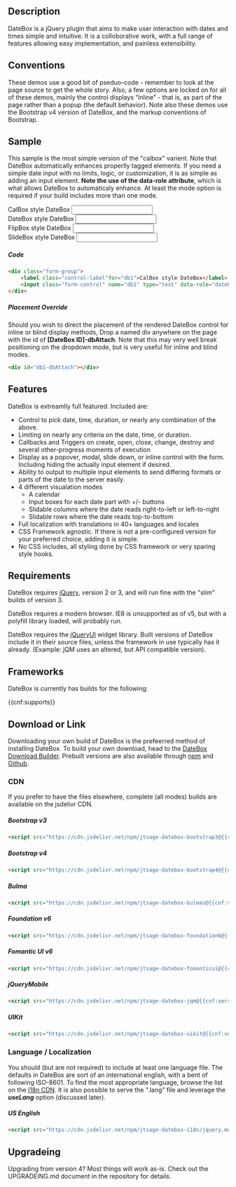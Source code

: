 ## Description
DateBox is a jQuery plugin that aims to make user interaction with dates and times simple and intuitive. It is a colloborative work, with a full range of features allowing easy implementation, and painless extensibility.

## Conventions
These demos use a good bit of pseduo-code - remember to look at the page source to get the whole story. Also, a few options are locked on for all of these demos, mainly the control displays “inline” - that is, as part of the page rather than a popup (the default behavior).  Note also these demos use the Bootstrap v4 version of DateBox, and the markup conventions of Bootstrap.

## Sample
This sample is the most simple version of the "calbox" varient. Note that DateBox automatically enhances properlly tagged elements.  If you need a simple date input with no limits, logic, or customization, it is as simple as adding an input element. __Note the use of the data-role attribute__, which is what allows DateBox to automaticaly enhance.  At least the mode option is required if your build includes more than one mode.

<div class="form-group">
	<label class="control-label"for="db1">CalBox style DateBox</label>
	<input class="form-control" name="db1" type="text" data-role="datebox" data-datebox-mode="calbox" id="db1">
</div>

<div class="form-group">
	<label class="control-label"for="db2">DateBox style DateBox</label>
	<input class="form-control" name="db2" type="text" data-role="datebox" data-datebox-mode="datebox" id="db2">
</div>

<div class="form-group">
	<label class="control-label"for="db3">FlipBox style DateBox</label>
	<input class="form-control" name="db3" type="text" data-role="datebox" data-datebox-mode="flipbox" id="db3">
</div>

<div class="form-group">
	<label class="control-label"for="db4">SlideBox style DateBox</label>
	<input class="form-control" name="db4" type="text" data-role="datebox" data-datebox-mode="slidebox" id="db4">
</div>

##### Code

```html
<div class="form-group">
	<label class="control-label"for="db1">CalBox style DateBox</label>
	<input class="form-control" name="db1" type="text" data-role="datebox" data-datebox-mode="calbox" id="db1">
</div>
```

##### Placement Override

Should you wish to direct the placement of the rendered DateBox control for inline or blind display methods, Drop a named div anywhere on the page with the id of __[DateBox ID]-dbAttach__.  Note that this may very well break positioning on the dropdown mode, but is very useful for inline and blind modes.

```html
<div id="db1-dbAttach"></div>
```

## Features

DateBox is extreamlly full featured.  Included are:

 * Control to pick date, time, duration, or nearly any combination of the above.
 * Limiting on nearly any criteria on the date, time, or duration.
 * Callbacks and Triggers on create, open, close, change, destroy and several other-progress moments of execution
 * Display as a popover, modal, slide down, or inline control with the form.  Including hiding the actually input element if desired.
 * Ability to output to multiple input elements to send differing formats or parts of the date to the server easily.
 * 4 different visualation modes
    * A calendar
    * Input boxes for each date part with +/- buttons
    * Slidable columns where the date reads right-to-left or left-to-right
    * Slidable rows where the date reads top-to-bottom
 * Full localization with translations in 40+ languages and locales
 * CSS Framework agnostic.  If there is not a pre-configured version for your preferred choice, adding it is simple.
 * No CSS includes, all styling done by CSS framework or very sparing style hooks.

## Requirements

DateBox requires [jQuery](https://jquery.com), version 2 or 3, and will run fine with the "slim" builds of version 3.

DateBox requires a modern browser. IE8 is unsupported as of v5, but with a polyfill library loaded, will probably run.

DateBox requires the [jQueryUI](https://jqueryui.com/) widget library. Built versions of DateBox include it in their source files, unless the framework in use typically has it already. (Example: jQM uses an altered, but API compatible version).

## Frameworks

DateBox is currently has builds for the following:

{{cnf:supports}}

## Download or Link

Downloading your own build of DateBox is the prefeerred method of installing DateBox. To build your own download, head to the [DateBox Download Builder](https://datebox.jtsage.dev/builder/). Prebuilt versions are also available through [npm](https://www.npmjs.com/search?q=jtsage-datebox) and [Github](https://github.com/jtsage/datebox-builds).

### CDN

If you prefer to have the files elsewhere, complete (all modes) builds are available on the jsdelivr CDN.

##### Bootstrap v3

```html
<script src="https://cdn.jsdelivr.net/npm/jtsage-datebox-bootstrap3@{{cnf:version}}/jtsage-datebox.min.js" type="text/javascript"></script>
```

##### Bootstrap v4

```html
<script src="https://cdn.jsdelivr.net/npm/jtsage-datebox-bootstrap4@{{cnf:version}}/jtsage-datebox.min.js" type="text/javascript"></script>
```

##### Bulma

```html
<script src="https://cdn.jsdelivr.net/npm/jtsage-datebox-bulmas@{{cnf:version}}/jtsage-datebox.min.js" type="text/javascript"></script>
```

##### Foundation v6

```html
<script src="https://cdn.jsdelivr.net/npm/jtsage-datebox-foundation6@{{cnf:version}}/jtsage-datebox.min.js" type="text/javascript"></script>
```

##### Fomantic UI v6

```html
<script src="https://cdn.jsdelivr.net/npm/jtsage-datebox-fomanticui@{{cnf:version}}/jtsage-datebox.min.js" type="text/javascript"></script>
```

##### jQueryMobile

```html
<script src="https://cdn.jsdelivr.net/npm/jtsage-datebox-jqm@{{cnf:version}}/jtsage-datebox.min.js" type="text/javascript"></script>
```

##### UIKit

```html
<script src="https://cdn.jsdelivr.net/npm/jtsage-datebox-uikit@{{cnf:version}}/jtsage-datebox.min.js" type="text/javascript"></script>
```

### Language / Localization

You should (but are not required) to include at least one language file. The defaults in DateBox are sort of an international english, with a bent of following ISO-8601. To find the most appropriate language, browse the list on the [i18n CDN](https://cdn.jsdelivr.net/npm/jtsage-datebox-i18n/). It is also possible to serve the ".lang" file and leverage the ___useLang___ option (discussed later).

##### US English
```html
<script src="https://cdn.jsdelivr.net/npm/jtsage-datebox-i18n/jquery.mobile.datebox.i18n.en_US.utf8.js" type="text/javascript" ></script>
```

## Upgradeing

Upgrading from version 4?  Most things will work as-is.  Check out the UPGRADEING.md document in the repository for details.
